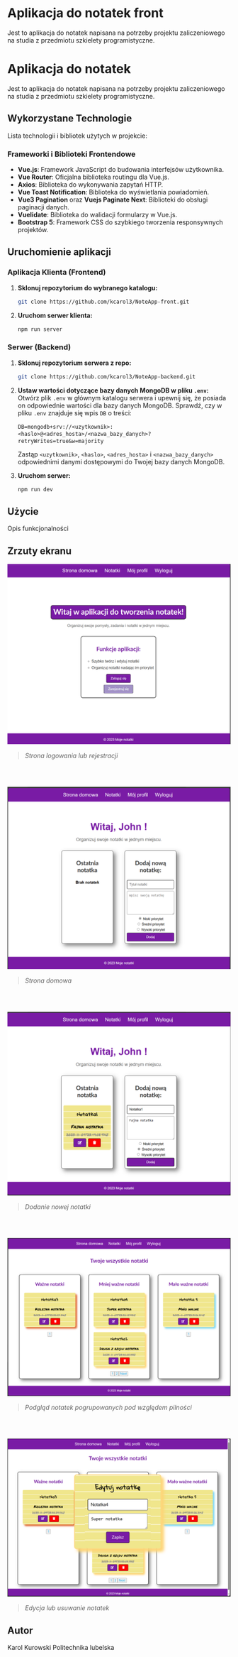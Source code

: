 # Aplikacja do notatek front

Jest to aplikacja do notatek napisana na potrzeby projektu zaliczeniowego na studia z przedmiotu szkielety programistyczne.

#  Aplikacja do notatek 

Jest to aplikacja do notatek napisana na potrzeby projektu zaliczeniowego na studia z przedmiotu szkielety programistyczne.

## Wykorzystane Technologie

Lista technologii i bibliotek użytych w projekcie:

### Frameworki i Biblioteki Frontendowe
- **Vue.js**: Framework JavaScript do budowania interfejsów użytkownika.
- **Vue Router**: Oficjalna biblioteka routingu dla Vue.js.
- **Axios**: Biblioteka do wykonywania zapytań HTTP.
- **Vue Toast Notification**: Biblioteka do wyświetlania powiadomień.
- **Vue3 Pagination** oraz **Vuejs Paginate Next**: Biblioteki do obsługi paginacji danych.
- **Vuelidate**: Biblioteka do walidacji formularzy w Vue.js.
- **Bootstrap 5**: Framework CSS do szybkiego tworzenia responsywnych projektów.

## Uruchomienie aplikacji

### Aplikacja Klienta (Frontend)
1. **Sklonuj repozytorium do wybranego katalogu:**
    ```bash
    git clone https://github.com/kcarol3/NoteApp-front.git
    ```

2. **Uruchom serwer klienta:**
    ```bash
    npm run server
    ```

### Serwer (Backend)
1. **Sklonuj repozytorium serwera z repo:**
    ```bash
    git clone https://github.com/kcarol3/NoteApp-backend.git
    ```
2. **Ustaw wartości dotyczące bazy danych MongoDB w pliku `.env`:**
    Otwórz plik `.env` w głównym katalogu serwera i upewnij się, że posiada on odpowiednie wartości dla bazy danych MongoDB. Sprawdź, czy w pliku `.env` znajduje się wpis `DB` o treści:
    ```
    DB=mongodb+srv://<uzytkownik>:<haslo>@<adres_hosta>/<nazwa_bazy_danych>?retryWrites=true&w=majority
    ```
    Zastąp `<uzytkownik>`, `<haslo>`, `<adres_hosta>` i `<nazwa_bazy_danych>` odpowiednimi danymi dostępowymi do Twojej bazy danych MongoDB.

3. **Uruchom serwer:**
    ```bash
    npm run dev
    ```

## Użycie

Opis funkcjonalności

## Zrzuty ekranu

![Opis obrazu](https://github.com/kcarol3/NoteApp-front/blob/master/screens/screen1.png)
> *Strona logowania lub rejestracji*

<br/><br/>

![Opis innego obrazu](https://github.com/kcarol3/NoteApp-front/blob/master/screens/screen2.png)
> *Strona domowa*

<br/><br/>

![Opis innego obrazu](https://github.com/kcarol3/NoteApp-front/blob/master/screens/screen3.png)
> *Dodanie nowej notatki*

<br/><br/>

![Opis innego obrazu](https://github.com/kcarol3/NoteApp-front/blob/master/screens/screen4.png)
> *Podgląd notatek pogrupowanych pod względem pilności*

<br/><br/>

![Opis innego obrazu](https://github.com/kcarol3/NoteApp-front/blob/master/screens/screen5.png)
> *Edycja lub usuwanie notatek*

## Autor

Karol Kurowski Politechnika lubelska



